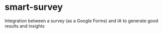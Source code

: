# smart-survey
Integration between a survey (as a Google Forms) and IA to generate good results and insights
